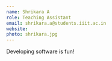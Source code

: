 ```yaml
---
name: Shrikara A
role: Teaching Assistant
email: shrikara.a@students.iiit.ac.in
website:
photo: shrikara.jpg
---
```


Developing software is fun!
